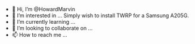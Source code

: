 - 👋 Hi, I’m @HowardMarvin
- 👀 I’m interested in ... Simply wish to install TWRP for a Samsung A205G.
- 🌱 I’m currently learning ...
- 💞️ I’m looking to collaborate on ...
- 📫 How to reach me ...

<!---
HowardMarvin/HowardMarvin is a ✨ special ✨ repository because its `README.md` (this file) appears on your GitHub profile.
You can click the Preview link to take a look at your changes.
--->


